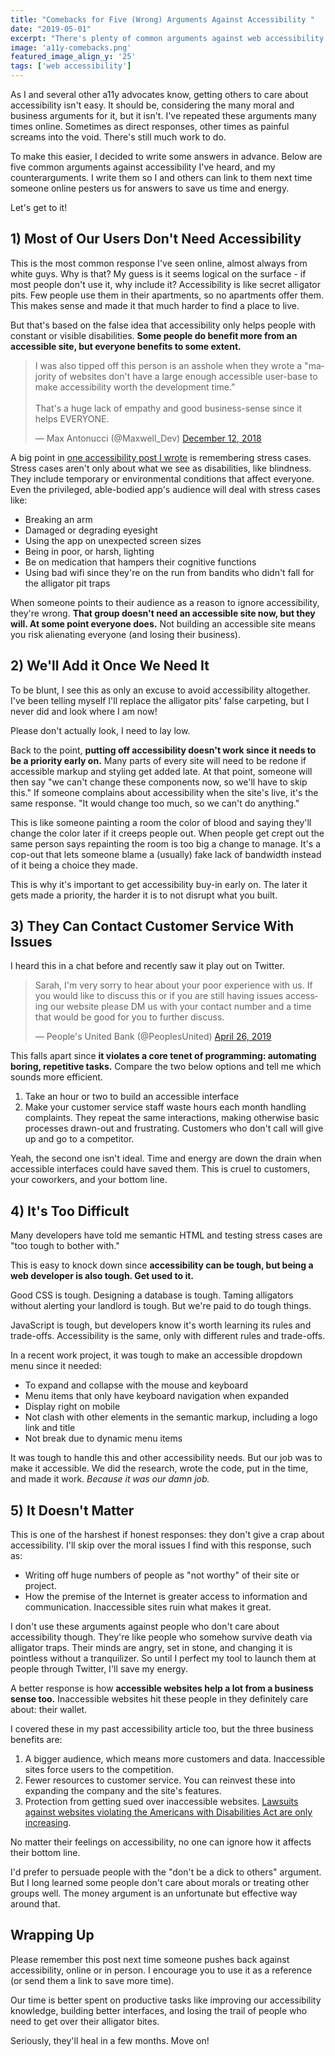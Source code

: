 ```yaml
---
title: "Comebacks for Five (Wrong) Arguments Against Accessibility "
date: "2019-05-01"
excerpt: "There's plenty of common arguments against web accessibility that are dead wrong. Here are five of them with some ready-to-go counterarguments."
image: 'a11y-comebacks.png'
featured_image_align_y: '25'
tags: ['web accessibility']
---
```

As I and several other a11y advocates know, getting others to care about accessibility isn't easy. It should be, considering the many moral and business arguments for it, but it isn't. I've repeated these arguments many times online. Sometimes as direct responses, other times as painful screams into the void. There's still much work to do.

To make this easier, I decided to write some answers in advance. Below are five common arguments against accessibility I've heard, and my counterarguments. I write them so I and others can link to them next time someone online pesters us for answers to save us time and energy.

Let's get to it!

## 1) Most of Our Users Don't Need Accessibility

This is the most common response I've seen online, almost always from white guys. Why is that? My guess is it seems logical on the surface - if most people don't use it, why include it? Accessibility is like secret alligator pits. Few people use them in their apartments, so no apartments offer them. This makes sense and made it that much harder to find a place to live.

But that's based on the false idea that accessibility only helps people with constant or visible disabilities. **Some people do benefit more from an accessible site, but everyone benefits to some extent.**

<blockquote class="twitter-tweet" data-conversation="none"><p lang="en" dir="ltr">I was also tipped off this person is an asshole when they wrote a &quot;majority of websites don&#39;t have a large enough accessible user-base to make accessibility worth the development time.&quot;<br><br>That&#39;s a huge lack of empathy and good business-sense since it helps EVERYONE.</p>&mdash; Max Antonucci (@Maxwell_Dev) <a href="https://twitter.com/Maxwell_Dev/status/1072898353015517184?ref_src=twsrc%5Etfw">December 12, 2018</a></blockquote>

A big point in [one accessibility post I wrote](https://dev.to/maxwell_dev/the-web-accessibility-introduction-i-wish-i-had-4ope) is remembering stress cases. Stress cases aren't only about what we see as disabilities, like blindness. They include temporary or environmental conditions that affect everyone. Even the privileged, able-bodied app's audience will deal with stress cases like:

* Breaking an arm
* Damaged or degrading eyesight
* Using the app on unexpected screen sizes
* Being in poor, or harsh, lighting
* Be on medication that hampers their cognitive functions
* Using bad wifi since they're on the run from bandits who didn't fall for the alligator pit traps

When someone points to their audience as a reason to ignore accessibility, they're wrong. **That group doesn't need an accessible site now, but they will. At some point everyone does.** Not building an accessible site means you risk alienating everyone (and losing their business).

## 2) We'll Add it Once We Need It

To be blunt, I see this as only an excuse to avoid accessibility altogether. I've been telling myself I'll replace the alligator pits' false carpeting, but I never did and look where I am now!

Please don't actually look, I need to lay low.

Back to the point, **putting off accessibility doesn't work since it needs to be a priority early on.** Many parts of every site will need to be redone if accessible markup and styling get added late. At that point, someone will then say "we can't change these components now, so we'll have to skip this." If someone complains about accessibility when the site's live, it's the same response. "It would change too much, so we can't do anything."

This is like someone painting a room the color of blood and saying they'll change the color later if it creeps people out. When people get crept out the same person says repainting the room is too big a change to manage. It's a cop-out that lets someone blame a (usually) fake lack of bandwidth instead of it being a choice they made.

This is why it's important to get accessibility buy-in early on. The later it gets made a priority, the harder it is to not disrupt what you built.

## 3) They Can Contact Customer Service With Issues

I heard this in a chat before and recently saw it play out on Twitter.

<blockquote class="twitter-tweet"><p lang="en" dir="ltr">Sarah, I&#39;m very sorry to hear about your poor experience with us. If you would like to discuss this or if you are still having issues accessing our website please DM us with your contact number and a time that would be good for you to further discuss.</p>&mdash; People&#39;s United Bank (@PeoplesUnited) <a href="https://twitter.com/PeoplesUnited/status/1121597826058924032?ref_src=twsrc%5Etfw">April 26, 2019</a></blockquote>

This falls apart since **it violates a core tenet of programming: automating boring, repetitive tasks.** Compare the two below options and tell me which sounds more efficient.

1. Take an hour or two to build an accessible interface
2. Make your customer service staff waste hours each month handling complaints. They repeat the same interactions, making otherwise basic processes drawn-out and frustrating. Customers who don't call will give up and go to a competitor.

Yeah, the second one isn't ideal. Time and energy are down the drain when accessible interfaces could have saved them. This is cruel to customers, your coworkers, and your bottom line.

## 4) It's Too Difficult

Many developers have told me semantic HTML and testing stress cases are "too tough to bother with."

This is easy to knock down since **accessibility can be tough, but being a web developer is also tough. Get used to it.**

Good CSS is tough. Designing a database is tough. Taming alligators without alerting your landlord is tough. But we're paid to do tough things.

JavaScript is tough, but developers know it's worth learning its rules and trade-offs. Accessibility is the same, only with different rules and trade-offs.

In a recent work project, it was tough to make an accessible dropdown menu since it needed:

* To expand and collapse with the mouse and keyboard
* Menu items that only have keyboard navigation when expanded
* Display right on mobile
* Not clash with other elements in the semantic markup, including a logo link and title
* Not break due to dynamic menu items

It was tough to handle this and other accessibility needs. But our job was to make it accessible. We did the research, wrote the code, put in the time, and made it work. _Because it was our damn job._

## 5) It Doesn't Matter

This is one of the harshest if honest responses: they don't give a crap about accessibility. I'll skip over the moral issues I find with this response, such as:

* Writing off huge numbers of people as "not worthy" of their site or project.
* How the premise of the Internet is greater access to information and communication. Inaccessible sites ruin what makes it great.

I don't use these arguments against people who don't care about accessibility though. They're like people who somehow survive death via alligator traps. Their minds are angry, set in stone, and changing it is pointless without a tranquilizer. So until I perfect my tool to launch them at people through Twitter, I'll save my energy.

A better response is how **accessible websites help a lot from a business sense too.** Inaccessible websites hit these people in they definitely care about: their wallet.

I covered these in my past accessibility article too, but the three business benefits are:

1. A bigger audience, which means more customers and data. Inaccessible sites force users to the competition.
2. Fewer resources to customer service. You can reinvest these into expanding the company and the site's features.
3. Protection from getting sued over inaccessible websites. [Lawsuits against websites violating the Americans with Disabilities Act are only increasing](https://www.latimes.com/business/la-fi-hotels-ada-compliance-20181111-story.html).

No matter their feelings on accessibility, no one can ignore how it affects their bottom line.

I'd prefer to persuade people with the "don't be a dick to others" argument. But I long learned some people don't care about morals or treating other groups well. The money argument is an unfortunate but effective way around that.

## Wrapping Up

Please remember this post next time someone pushes back against accessibility, online or in person. I encourage you to use it as a reference (or send them a link to save more time).

Our time is better spent on productive tasks like improving our accessibility knowledge, building better interfaces, and losing the trail of people who need to get over their alligator bites.

Seriously, they'll heal in a few months. Move on!
